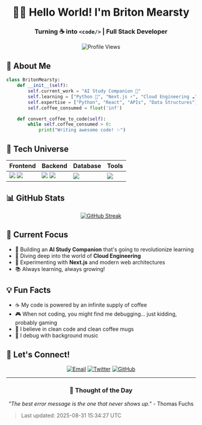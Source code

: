 <div align="center">
  
# 👨‍💻 Hello World! I'm Briton Mearsty
### Turning ☕ into `<code/>` | Full Stack Developer

![Profile Views](https://komarev.com/ghpg/britonmearsty/views)

</div>

## 🎯 About Me

```python
class BritonMearsty:
    def __init__(self):
        self.current_work = "AI Study Companion 🤖"
        self.learning = ["Python 🐍", "Next.js ⚡", "Cloud Engineering ☁️"]
        self.expertise = ["Python", "React", "APIs", "Data Structures"]
        self.coffee_consumed = float('inf')

    def convert_coffee_to_code(self):
        while self.coffee_consumed > 0:
            print("Writing awesome code! ✨")
```

## 🚀 Tech Universe

<div align="center">

| Frontend | Backend | Database | Tools |
|----------|---------|-----------|-------|
| <img src="https://img.shields.io/badge/React-20232A?style=flat&logo=react&logoColor=61DAFB"/> <img src="https://img.shields.io/badge/Next.js-000000?style=flat&logo=next.js&logoColor=white"/> | <img src="https://img.shields.io/badge/Python-3776AB?style=flat&logo=python&logoColor=white"/> <img src="https://img.shields.io/badge/Node.js-43853D?style=flat&logo=node.js&logoColor=white"/> | <img src="https://img.shields.io/badge/PostgreSQL-316192?style=flat&logo=postgresql&logoColor=white"/> | <img src="https://img.shields.io/badge/Prisma-2D3748?style=flat&logo=prisma&logoColor=white"/> |

</div>

## 📊 GitHub Stats

<div align="center">
  
[![GitHub Streak](https://github-readme-streak-stats.herokuapp.com/?user=britonmearsty&theme=dark)](https://github.com/britonmearsty)

</div>

## 🎯 Current Focus

- 🔭 Building an **AI Study Companion** that's going to revolutionize learning
- 🌱 Diving deep into the world of **Cloud Engineering**
- 🧪 Experimenting with **Next.js** and modern web architectures
- 📚 Always learning, always growing!

## 💡 Fun Facts

- ☕ My code is powered by an infinite supply of coffee
- 🎮 When not coding, you might find me debugging... just kidding, probably gaming
- 🌟 I believe in clean code and clean coffee mugs
- 🎵 I debug with background music

## 🤝 Let's Connect!

<div align="center">

[![Email](https://img.shields.io/badge/Email-mearstybriton%40gmail.com-red?style=for-the-badge&logo=gmail)](mailto:mearstybriton@gmail.com)
[![Twitter](https://img.shields.io/badge/Twitter-%40MearstyBriton-blue?style=for-the-badge&logo=twitter)](https://x.com/MearstyBriton)
[![GitHub](https://img.shields.io/badge/GitHub-britonmearsty-black?style=for-the-badge&logo=github)](https://github.com/britonmearsty)

</div>

---

<div align="center">
  
### 💭 Thought of the Day
*"The best error message is the one that never shows up."* - Thomas Fuchs

</div>

> Last updated: 2025-08-31 15:34:27 UTC
